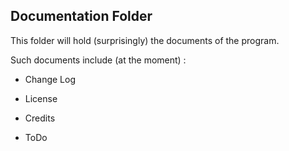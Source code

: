 ## Documentation Folder

This folder will hold (surprisingly) the documents of the program.

Such documents include (at the moment) :

* Change Log

* License

* Credits

* ToDo
